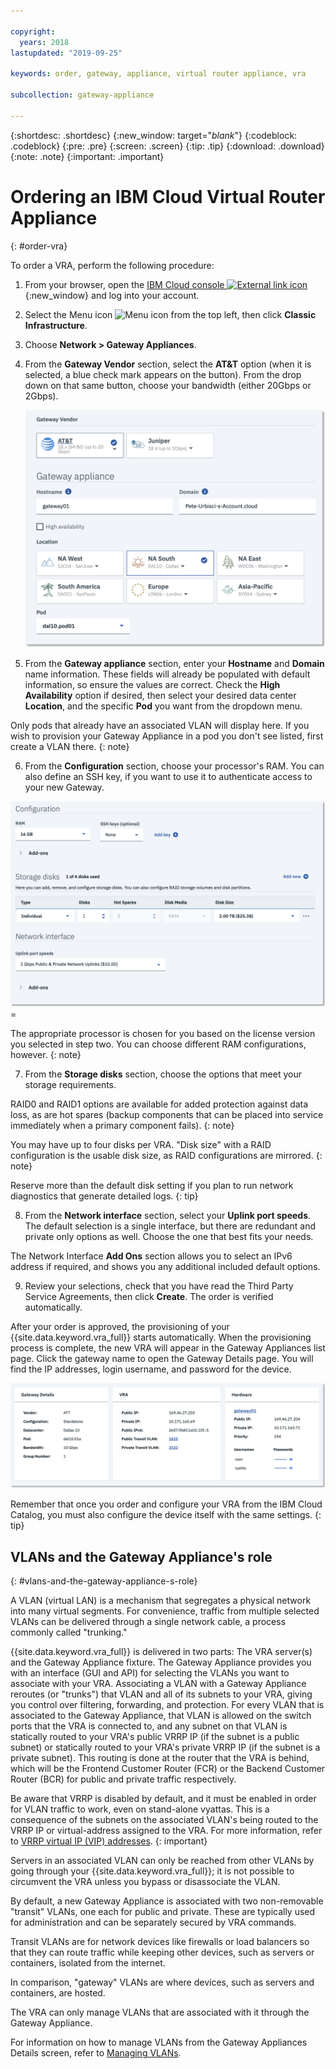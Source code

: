 ```yaml
---

copyright:
  years: 2018
lastupdated: "2019-09-25"

keywords: order, gateway, appliance, virtual router appliance, vra

subcollection: gateway-appliance

---
```


{:shortdesc: .shortdesc}
{:new_window: target="_blank_"}
{:codeblock: .codeblock}
{:pre: .pre}
{:screen: .screen}
{:tip: .tip}
{:download: .download}
{:note: .note}
{:important: .important}

# Ordering an IBM Cloud Virtual Router Appliance
{: #order-vra}

To order a VRA, perform the following procedure:

1. From your browser, open the [IBM Cloud console ![External link icon](../../icons/launch-glyph.svg "External link icon")](https://cloud.ibm.com){:new_window} and log into your account.
2. Select the Menu icon ![Menu icon](../../icons/icon_hamburger.svg) from the top left, then click **Classic Infrastructure**.
3. Choose **Network > Gateway Appliances**.
4. From the **Gateway Vendor** section, select the **AT&T** option (when it is selected, a blue check mark appears on the button). From the drop down on that same button, choose your bandwidth (either 20Gbps or 2Gbps).

  	![Gatewat vendor](images/ordering_vra.png "Gateway vendor")

5. From the **Gateway appliance** section, enter your **Hostname** and **Domain** name information. These fields will already be populated with default information, so ensure the values are correct. Check the **High Availability** option if desired, then select your desired data center **Location**, and the specific **Pod** you want from the dropdown menu.

  Only pods that already have an associated VLAN will display here. If you wish to provision your Gateway Appliance in a pod you don't see listed, first create a VLAN there.
  {: note}

6. From the **Configuration** section, choose your processor's RAM. You can also define an SSH key, if you want to use it to authenticate access to your new Gateway.

  ![Configuration](images/ordering_vra_2.png "Configuration")=

  The appropriate processor is chosen for you based on the license version you selected in step two. You can choose different RAM configurations, however.
  {: note}

7. From the **Storage disks** section, choose the options that meet your storage requirements.

  RAID0 and RAID1 options are available for added protection against data loss, as are hot spares (backup components that can be placed into service immediately when a primary component fails).
  {: note}

  You may have up to four disks per VRA. "Disk size" with a RAID configuration is the usable disk size, as RAID configurations are mirrored.
  {: note}

  Reserve more than the default disk setting if you plan to run network diagnostics that generate detailed logs.
  {: tip}

8. From the **Network interface** section, select your **Uplink port speeds**. The default selection is a single interface, but there are redundant and private only options as well. Choose the one that best fits your needs.

  The Network Interface **Add Ons** section allows you to select an IPv6 address if required, and shows you any additional included default options.

9. Review your selections, check that you have read the Third Party Service Agreements, then click **Create**. The order is verified automatically.

After your order is approved, the provisioning of your {{site.data.keyword.vra_full}} starts automatically. When the provisioning process is complete, the new VRA will appear in the Gateway Appliances list page. Click the gateway name to open the Gateway Details page. You will find the IP addresses, login username, and password for the device.  

  ![Gateway Appliance details](images/gateway_details.png "Gateway Appliance details")

Remember that once you order and configure your VRA from the IBM Cloud Catalog, you must also configure the device itself with the same settings.
{: tip}

## VLANs and the Gateway Appliance's role
{: #vlans-and-the-gateway-appliance-s-role}

A VLAN (virtual LAN) is a mechanism that segregates a physical network into many virtual segments. For convenience, traffic from multiple selected VLANs can be delivered through a single network cable, a process commonly called "trunking."

{{site.data.keyword.vra_full}} is delivered in two parts: The VRA server(s) and the Gateway Appliance fixture. The Gateway Appliance provides you with an interface (GUI and API) for selecting the VLANs you want to associate with your VRA. Associating a VLAN with a Gateway Appliance reroutes (or "trunks") that VLAN and all of its subnets to your VRA, giving you control over filtering, forwarding, and protection. For every VLAN that is associated to the Gateway Appliance, that VLAN is allowed on the switch ports that the VRA is connected to, and any subnet on that VLAN is statically routed to your VRA's public VRRP IP (if the subnet is a public subnet) or statically routed to your VRA's private VRRP IP (if the subnet is a private subnet). This routing is done at the router that the VRA is behind, which will be the Frontend Customer Router (FCR) or the Backend Customer Router (BCR) for public and private traffic respectively.

Be aware that VRRP is disabled by default, and it must be enabled in order for VLAN traffic to work, even on stand-alone vyattas. This is a consequence of the subnets on the associated VLAN's being routed to the VRRP IP or virtual-address assigned to the VRA. For more information, refer to [VRRP virtual IP (VIP) addresses](/docs/infrastructure/virtual-router-appliance?topic=virtual-router-appliance-working-with-high-availability-and-vrrp#vrrp-virtual-ip-vip-addresses).
{: important}

Servers in an associated VLAN can only be reached from other VLANs by going through your {{site.data.keyword.vra_full}}; it is not possible to circumvent the VRA unless you bypass or disassociate the VLAN.

By default, a new Gateway Appliance is associated with two non-removable "transit" VLANs, one each for public and private. These are typically used for administration and can be separately secured by VRA commands.

Transit VLANs are for network devices like firewalls or load balancers so that they can route traffic while keeping other devices, such as servers or containers, isolated from the internet.

In comparison, "gateway" VLANs are where devices, such as servers and containers, are hosted.

The VRA can only manage VLANs that are associated with it through the Gateway Appliance.

For information on how to manage VLANs from the Gateway Appliances Details screen, refer to [Managing VLANs](/docs/infrastructure/virtual-router-appliance?topic=virtual-router-appliance-managing-your-vlans).
